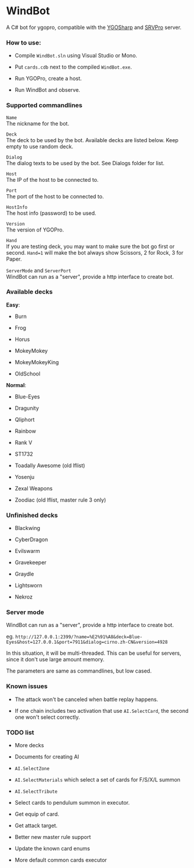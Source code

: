 # WindBot

A C# bot for ygopro, compatible with the [YGOSharp](https://github.com/IceYGO/ygosharp) and [SRVPro](https://github.com/moecube/srvpro) server.

### How to use:

* Compile `WindBot.sln` using Visual Studio or Mono.

* Put `cards.cdb` next to the compiled `WindBot.exe`.

* Run YGOPro, create a host.

* Run WindBot and observe.

### Supported commandlines

`Name`  
The nickname for the bot.

`Deck`  
The deck to be used by the bot. Available decks are listed below. Keep empty to use random deck.

`Dialog`  
The dialog texts to be used by the bot. See Dialogs folder for list.

`Host`  
The IP of the host to be connected to.

`Port`  
The port of the host to be connected to.

`HostInfo`  
The host info (password) to be used.

`Version`  
The version of YGOPro.

`Hand`  
If you are testing deck, you may want to make sure the bot go first or second. `Hand=1` will make the bot always show Scissors, 2 for Rock, 3 for Paper.

`ServerMode` and `ServerPort`  
WindBot can run as a "server", provide a http interface to create bot.

### Available decks

**Easy**:

* Burn

* Frog

* Horus

* MokeyMokey

* MokeyMokeyKing

* OldSchool

**Normal**:

* Blue-Eyes

* Dragunity

* Qliphort

* Rainbow

* Rank V

* ST1732

* Toadally Awesome (old lflist)

* Yosenju

* Zexal Weapons

* Zoodiac (old lflist, master rule 3 only)

### Unfinished decks

* Blackwing

* CyberDragon

* Evilswarm

* Gravekeeper

* Graydle

* Lightsworn

* Nekroz

### Server mode

WindBot can run as a "server", provide a http interface to create bot.

eg. `http://127.0.0.1:2399/?name=%E2%91%A8&deck=Blue-Eyes&host=127.0.0.1&port=7911&dialog=cirno.zh-CN&version=4928`

In this situation, it will be multi-threaded. This can be useful for servers, since it don't use large amount memory.

The parameters are same as commandlines, but low cased.

### Known issues

* The attack won't be canceled when battle replay happens.

* If one chain includes two activation that use `AI.SelectCard`, the second one won't select correctly.

### TODO list

* More decks

* Documents for creating AI

* `AI.SelectZone`

* `AI.SelectMaterials` which select a set of cards for F/S/X/L summon

* `AI.SelectTribute`

* Select cards to pendulum summon in executor.

* Get equip of card.

* Get attack target.

* Better new master rule support

* Update the known card enums

* More default common cards executor
